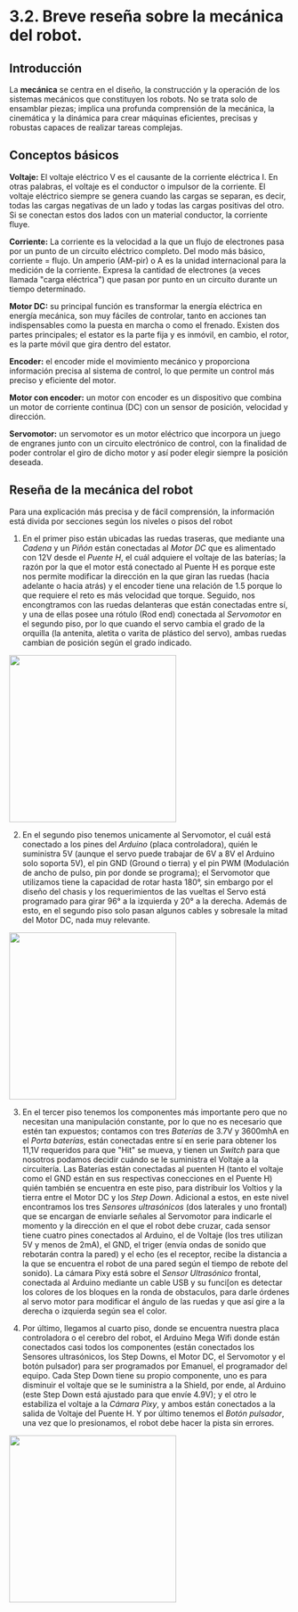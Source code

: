 # 3.2. Breve reseña sobre la mecánica del robot.
## Introducción
La **mecánica** se centra en el diseño, la construcción y la operación de los sistemas mecánicos que constituyen los robots. No se trata solo de ensamblar piezas; implica una profunda comprensión de la mecánica, la cinemática y la dinámica para crear máquinas eficientes, precisas y robustas capaces de realizar tareas complejas.

## Conceptos básicos
**Voltaje:** El voltaje eléctrico V es el causante de la corriente eléctrica I. En otras palabras, el voltaje es el conductor o impulsor de la corriente.
El voltaje eléctrico siempre se genera cuando las cargas se separan, es decir, todas las cargas negativas de un lado y todas las cargas positivas del otro. Si se conectan estos dos lados con un material conductor, la corriente fluye.  

**Corriente:** La corriente es la velocidad a la que un flujo de electrones pasa por un punto de un circuito eléctrico completo. Del modo más básico, corriente = flujo.
Un amperio (AM-pir) o A es la unidad internacional para la medición de la corriente. Expresa la cantidad de electrones (a veces llamada "carga eléctrica") que pasan por punto en un circuito durante un tiempo determinado.   

**Motor DC:** su principal función es transformar la energía eléctrica en energía mecánica, son muy fáciles de controlar, tanto en acciones tan indispensables como la puesta en marcha o como el frenado. Existen dos partes principales; el estator es la parte fija y es inmóvil, en cambio, el rotor, es la parte móvil que gira dentro del estator.

**Encoder:** el encoder mide el movimiento mecánico y proporciona información precisa al sistema de control, lo que permite un control más preciso y eficiente del motor.

**Motor con encoder:** un motor con encoder es un dispositivo que combina un motor de corriente continua (DC) con un sensor de posición, velocidad y dirección.

**Servomotor:** un servomotor es un motor eléctrico que incorpora un juego de engranes junto con un circuito electrónico de control, con la finalidad de poder controlar el giro de dicho motor y así poder elegir siempre la posición deseada.

## Reseña de la mecánica del robot  
Para una explicación más precisa y de fácil comprensión, la información está divida por secciones según los niveles o pisos del robot

1. En el primer piso están ubicadas las ruedas traseras, que mediante una *Cadena* y un *Piñón* están conectadas al *Motor DC* que es alimentado con 12V desde el *Puente H*, el cuál adquiere el voltaje de las baterías; la razón por la que el motor está conectado al Puente H es porque este nos permite modificar la dirección en la que giran las ruedas (hacia adelante o hacia atrás) y el encoder tiene una relación de 1.5 porque lo que requiere el reto es más velocidad que torque. Seguido, nos encongtramos con las ruedas delanteras que están conectadas entre sí, y una de ellas posee una rótulo (Rod end) conectada al *Servomotor* en el segundo piso, por lo que cuando el servo cambia el grado de la orquilla (la antenita, aletita o varita de plástico del servo), ambas ruedas cambian de posición según el grado indicado.
<img src="https://github.com/user-attachments/assets/f9d81396-2af1-4d3f-a5dd-70c89e4f2d3e" width="300" />

2. En el segundo piso tenemos unicamente al Servomotor, el cuál está conectado a los pines del *Arduino* (placa controladora), quién le suministra 5V (aunque el servo puede trabajar de 6V a 8V el Arduino solo soporta 5V), el pin GND (Ground o tierra) y el pin PWM (Modulación de ancho de pulso, pin por donde se programa); el Servomotor que utilizamos tiene la capacidad de rotar hasta 180°, sin embargo por el diseño del chasis y los requerimientos de las vueltas el Servo está programado para girar 96° a la izquierda y 20° a la derecha. Además de esto, en el segundo piso solo pasan algunos cables y sobresale la mitad del Motor DC, nada muy relevante.
<img src="https://github.com/user-attachments/assets/b0e6f39d-2497-4481-8460-6b8b5497b162" width="300" />

3. En el tercer piso tenemos los componentes más importante pero que no necesitan una manipulación constante, por lo que no es necesario que estén tan expuestos; contamos con tres *Baterías* de 3.7V y 3600mhA en el *Porta baterías*, están conectadas entre sí en serie para obtener los 11,1V requeridos para que "Hit" se mueva, y tienen un *Switch* para que nosotros podamos decidir cuándo se le suministra el Voltaje a la circuitería. Las Baterías están conectadas al puenten H (tanto el voltaje como el GND están en sus respectivas conecciones en el Puente H) quién también se encuentra en este piso, para distribuir los Voltios y la tierra entre el Motor DC y los *Step Down*. Adicional a estos, en este nivel encontramos los tres *Sensores ultrasónicos* (dos laterales y uno frontal) que se encargan de enviarle señales al Servomotor para indicarle el momento y la dirección en el que el robot debe cruzar, cada sensor tiene cuatro pines conectados al Arduino, el de Voltaje (los tres utilizan 5V y menos de 2mA), el GND, el triger (envía ondas de sonido que rebotarán contra la pared) y el echo (es el receptor, recibe la distancia a la que se encuentra el robot de una pared según el tiempo de rebote del sonido).
La cámara Pixy está sobre el *Sensor Ultrasónico* frontal, conectada al Arduino mediante un cable USB y su funci[on es detectar los colores de los bloques en la ronda de obstaculos, para darle órdenes al servo motor para modificar el ángulo de las ruedas y que así gire a la derecha o izquierda según sea el color.

5. Por último, llegamos al cuarto piso, donde se encuentra nuestra placa controladora o el cerebro del robot, el Arduino Mega Wifi donde están conectados casi todos los componentes (están conectados los Sensores ultrasónicos, los Step Downs, el Motor DC, el Servomotor y el botón pulsador) para ser programados por Emanuel, el programador del equipo. 
Cada Step Down tiene su propio componente, uno es para disminuir el voltaje que se le suministra a la Shield, por ende, al Arduino (este Step Down está ajustado para que envíe 4.9V); y el otro le estabiliza el voltaje a la *Cámara Pixy*, y ambos están conectados a la salida de Voltaje del Puente H. Y por último tenemos el *Botón pulsador*, una vez que lo presionamos, el robot debe hacer la pista sin errores. 
<img src="https://github.com/user-attachments/assets/07f2c234-cf6a-4483-9c46-0e5510e210c8" width="300" />

